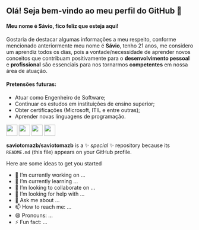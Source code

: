 ## Olá! Seja bem-vindo ao meu perfil do GitHub 👋

#### Meu nome é Sávio, fico feliz que esteja aqui!

Gostaria de destacar algumas informações a meu respeito, conforme mencionado anteriormente meu nome é **Sávio**, tenho 21 anos, me considero um aprendiz todos os dias, pois a vontade/necessidade de aprender novos conceitos que contribuam positivamente para o **desenvolvimento pessoal** e **profissional** são essenciais para nos tornarmos **competentes** em nossa área de atuação.

#### Pretensões futuras:
- Atuar como Engenheiro de Software;
- Continuar os estudos em instituições de ensino superior;
- Obter certificações (Microsoft, ITIL e entre outras);
- Aprender novas linguagens de programação.


<div>
<a href="https://instagram.com/saviotomazb" target="_blank"><img src="https://cdn-icons-png.flaticon.com/512/174/174855.png" target="_blank" width="30px" height="30px"></a>
<a href="https://twitter.com/saviotomazb" target="_blank"><img src="https://www.iconpacks.net/icons/2/free-twitter-logo-icon-2429-thumb.png" target="_blank" width="30px" height="30px"></a>
<a href = "mailto:saviotomaz_@hotmail.com"><img src="https://portal.ifba.edu.br/barreiras/imagens-campus-barreiras/icon-email.png/@@images/2272be23-02eb-43ca-9fad-f6fa02970ba3.png" target="_blank" width="30px" height="30px"></a>
<a href="https://www.linkedin.com/in/saviotomaz" target="_blank"><img src="https://cdn-icons-png.flaticon.com/512/174/174857.png" target="_blank" width="30px" height="30px"></a>   
</div>

**saviotomazb/saviotomazb** is a ✨ _special_ ✨ repository because its `README.md` (this file) appears on your GitHub profile.

Here are some ideas to get you started

- 🔭 I’m currently working on ...
- 🌱 I’m currently learning ...
- 👯 I’m looking to collaborate on ...
- 🤔 I’m looking for help with ...
- 💬 Ask me about ...
- 📫 How to reach me: ...
- 😄 Pronouns: ...
- ⚡ Fun fact: ...


